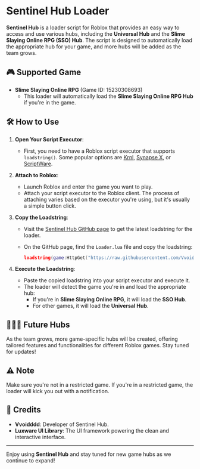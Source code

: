 # Sentinel Hub Loader

**Sentinel Hub** is a loader script for Roblox that provides an easy way to access and use various hubs, including the **Universal Hub** and the **Slime Slaying Online RPG (SSO) Hub**. The script is designed to automatically load the appropriate hub for your game, and more hubs will be added as the team grows.

## 🎮 Supported Game
- **Slime Slaying Online RPG** (Game ID: 15230308693)
    - This loader will automatically load the **Slime Slaying Online RPG Hub** if you're in the game.

## 🛠 How to Use

1. **Open Your Script Executor**:
   - First, you need to have a Roblox script executor that supports `loadstring()`. Some popular options are [Krnl](https://krnl.place), [Synapse X](https://www.synapse.to), or [ScriptWare](https://www.scriptware.app).
   
2. **Attach to Roblox**:
   - Launch Roblox and enter the game you want to play.
   - Attach your script executor to the Roblox client. The process of attaching varies based on the executor you're using, but it's usually a simple button click.

3. **Copy the Loadstring**:
   - Visit the [Sentinel Hub GitHub page](https://github.com/Vvoidddd/Sentinel-Hub) to get the latest loadstring for the loader.
   - On the GitHub page, find the `Loader.lua` file and copy the loadstring:

     ```lua
     loadstring(game:HttpGet("https://raw.githubusercontent.com/Vvoidddd/Sentinel-Hub/refs/heads/main/Release/Loader.lua"))()
     ```

4. **Execute the Loadstring**:
   - Paste the copied loadstring into your script executor and execute it.
   - The loader will detect the game you're in and load the appropriate hub:
     - If you're in **Slime Slaying Online RPG**, it will load the **SSO Hub**.
     - For other games, it will load the **Universal Hub**.

## 🧑‍🤝‍🧑 Future Hubs
As the team grows, more game-specific hubs will be created, offering tailored features and functionalities for different Roblox games. Stay tuned for updates!

## ⚠️ Note
Make sure you're not in a restricted game. If you're in a restricted game, the loader will kick you out with a notification.

## 💬 Credits
- **Vvoidddd**: Developer of Sentinel Hub.
- **Luxware UI Library**: The UI framework powering the clean and interactive interface.

---

Enjoy using **Sentinel Hub** and stay tuned for new game hubs as we continue to expand!
